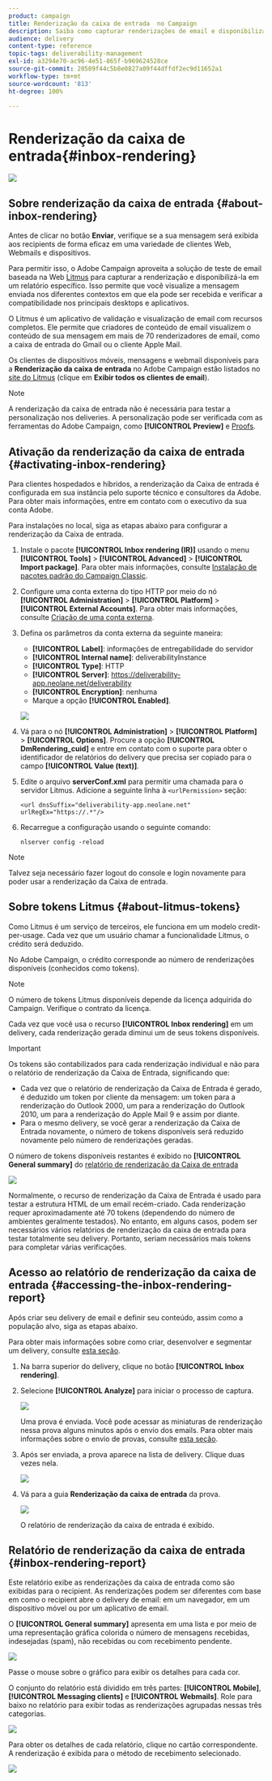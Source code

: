 ```yaml
---
product: campaign
title: Renderização da caixa de entrada  no Campaign
description: Saiba como capturar renderizações de email e disponibilizá-las em um relatório dedicado
audience: delivery
content-type: reference
topic-tags: deliverability-management
exl-id: a3294e70-ac96-4e51-865f-b969624528ce
source-git-commit: 20509f44c5b8e0827a09f44dffdf2ec9d11652a1
workflow-type: tm+mt
source-wordcount: '813'
ht-degree: 100%

---
```


# Renderização da caixa de entrada{#inbox-rendering}

![](../../assets/common.svg)

## Sobre renderização da caixa de entrada {#about-inbox-rendering}

Antes de clicar no botão **Enviar**, verifique se a sua mensagem será exibida aos recipients de forma eficaz em uma variedade de clientes Web, Webmails e dispositivos.

Para permitir isso, o Adobe Campaign aproveita a solução de teste de email baseada na Web [Litmus](https://litmus.com/email-testing) para capturar a renderização e disponibilizá-la em um relatório específico. Isso permite que você visualize a mensagem enviada nos diferentes contextos em que ela pode ser recebida e verificar a compatibilidade nos principais desktops e aplicativos.

O Litmus é um aplicativo de validação e visualização de email com recursos completos. Ele permite que criadores de conteúdo de email visualizem o conteúdo de sua mensagem em mais de 70 renderizadores de email, como a caixa de entrada do Gmail ou o cliente Apple Mail.

Os clientes de dispositivos móveis, mensagens e webmail disponíveis para a **Renderização da caixa de entrada** no Adobe Campaign estão listados no [site do Litmus](https://litmus.com/email-testing) (clique em **Exibir todos os clientes de email**).

>[!NOTE]
>
>A renderização da caixa de entrada não é necessária para testar a personalização nos deliveries. A personalização pode ser verificada com as ferramentas do Adobe Campaign, como **[!UICONTROL Preview]** e [Proofs](steps-validating-the-delivery.md#sending-a-proof).

## Ativação da renderização da caixa de entrada {#activating-inbox-rendering}

Para clientes hospedados e híbridos, a renderização da Caixa de entrada é configurada em sua instância pelo suporte técnico e consultores da Adobe. Para obter mais informações, entre em contato com o executivo da sua conta Adobe.

Para instalações no local, siga as etapas abaixo para configurar a renderização da Caixa de entrada.

1. Instale o pacote **[!UICONTROL Inbox rendering (IR)]** usando o menu **[!UICONTROL Tools]** > **[!UICONTROL Advanced]** > **[!UICONTROL Import package]**. Para obter mais informações, consulte [Instalação de pacotes padrão do Campaign Classic](../../installation/using/installing-campaign-standard-packages.md).
1. Configure uma conta externa do tipo HTTP por meio do nó **[!UICONTROL Administration]** > **[!UICONTROL Platform]** > **[!UICONTROL External Accounts]**. Para obter mais informações, consulte [Criação de uma conta externa](../../installation/using/external-accounts.md#creating-an-external-account).
1. Defina os parâmetros da conta externa da seguinte maneira:
   * **[!UICONTROL Label]**: informações de entregabilidade do servidor
   * **[!UICONTROL Internal name]**: deliverabilityInstance
   * **[!UICONTROL Type]**: HTTP
   * **[!UICONTROL Server]**: https://deliverability-app.neolane.net/deliverability
   * **[!UICONTROL Encryption]**: nenhuma
   * Marque a opção **[!UICONTROL Enabled]**.

   ![](assets/s_tn_inbox_rendering_external-account.png)

1. Vá para o nó **[!UICONTROL Administration]** > **[!UICONTROL Platform]** > **[!UICONTROL Options]**. Procure a opção **[!UICONTROL DmRendering_cuid]** e entre em contato com o suporte para obter o identificador de relatórios do delivery que precisa ser copiado para o campo **[!UICONTROL Value (text)]**.
1. Edite o arquivo **serverConf.xml** para permitir uma chamada para o servidor Litmus. Adicione a seguinte linha à `<urlPermission>` seção:

   ```
   <url dnsSuffix="deliverability-app.neolane.net" urlRegEx="https://.*"/>
   ```

1. Recarregue a configuração usando o seguinte comando:

   ```
   nlserver config -reload
   ```

>[!NOTE]
>
>Talvez seja necessário fazer logout do console e login novamente para poder usar a renderização da Caixa de entrada.

## Sobre tokens Litmus {#about-litmus-tokens}

Como Litmus é um serviço de terceiros, ele funciona em um modelo credit-per-usage. Cada vez que um usuário chamar a funcionalidade Litmus, o crédito será deduzido.

No Adobe Campaign, o crédito corresponde ao número de renderizações disponíveis (conhecidos como tokens).

>[!NOTE]
>
>O número de tokens Litmus disponíveis depende da licença adquirida do Campaign. Verifique o contrato da licença.

Cada vez que você usa o recurso **[!UICONTROL Inbox rendering]** em um delivery, cada renderização gerada diminui um de seus tokens disponíveis.

>[!IMPORTANT]
>
>Os tokens são contabilizados para cada renderização individual e não para o relatório de renderização da Caixa de Entrada, significando que:
>
>* Cada vez que o relatório de renderização da Caixa de Entrada é gerado, é deduzido um token por cliente da mensagem: um token para a renderização do Outlook 2000, um para a renderização do Outlook 2010, um para a renderização do Apple Mail 9 e assim por diante.
>* Para o mesmo delivery, se você gerar a renderização da Caixa de Entrada novamente, o número de tokens disponíveis será reduzido novamente pelo número de renderizações geradas.
>


O número de tokens disponíveis restantes é exibido no **[!UICONTROL General summary]** do [relatório de renderização da Caixa de entrada](#inbox-rendering-report)

![](assets/s_tn_inbox_rendering_tokens.png)

Normalmente, o recurso de renderização da Caixa de Entrada é usado para testar a estrutura HTML de um email recém-criado. Cada renderização requer aproximadamente até 70 tokens (dependendo do número de ambientes geralmente testados). No entanto, em alguns casos, podem ser necessários vários relatórios de renderização da caixa de entrada para testar totalmente seu delivery. Portanto, seriam necessários mais tokens para completar várias verificações.

## Acesso ao relatório de renderização da caixa de entrada {#accessing-the-inbox-rendering-report}

Após criar seu delivery de email e definir seu conteúdo, assim como a população alvo, siga as etapas abaixo.

Para obter mais informações sobre como criar, desenvolver e segmentar um delivery, consulte [esta seção](about-email-channel.md).

1. Na barra superior do delivery, clique no botão **[!UICONTROL Inbox rendering]**.
1. Selecione **[!UICONTROL Analyze]** para iniciar o processo de captura.

   ![](assets/s_tn_inbox_rendering_button.png)

   Uma prova é enviada. Você pode acessar as miniaturas de renderização nessa prova alguns minutos após o envio dos emails. Para obter mais informações sobre o envio de provas, consulte [esta seção](steps-validating-the-delivery.md#sending-a-proof).

1. Após ser enviada, a prova aparece na lista de delivery. Clique duas vezes nela.

   ![](assets/s_tn_inbox_rendering_delivery_list.png)

1. Vá para a guia **Renderização da caixa de entrada** da prova.

   ![](assets/s_tn_inbox_rendering_tab.png)

   O relatório de renderização da caixa de entrada é exibido.

## Relatório de renderização da caixa de entrada {#inbox-rendering-report}

Este relatório exibe as renderizações da caixa de entrada como são exibidas para o recipient. As renderizações podem ser diferentes com base em como o recipient abre o delivery de email: em um navegador, em um dispositivo móvel ou por um aplicativo de email.

O **[!UICONTROL General summary]** apresenta em uma lista e por meio de uma representação gráfica colorida o número de mensagens recebidas, indesejadas (spam), não recebidas ou com recebimento pendente.

![](assets/s_tn_inbox_rendering_summary.png)

Passe o mouse sobre o gráfico para exibir os detalhes para cada cor.

O conjunto do relatório está dividido em três partes: **[!UICONTROL Mobile]**, **[!UICONTROL Messaging clients]** e **[!UICONTROL Webmails]**. Role para baixo no relatório para exibir todas as renderizações agrupadas nessas três categorias.

![](assets/s_tn_inbox_rendering_report.png)

Para obter os detalhes de cada relatório, clique no cartão correspondente. A renderização é exibida para o método de recebimento selecionado.

![](assets/s_tn_inbox_rendering_example.png)

